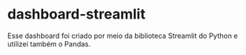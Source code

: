 # dashboard-streamlit

Esse dashboard foi criado por meio da biblioteca Streamlit do Python e utilizei também o Pandas.

